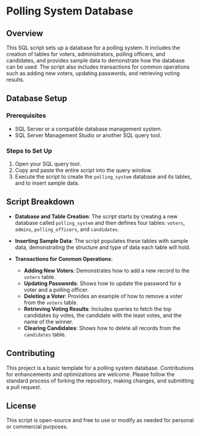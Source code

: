 # Polling System Database

## Overview

This SQL script sets up a database for a polling system. It includes the creation of tables for voters, administrators, polling officers, and candidates, and provides sample data to demonstrate how the database can be used. The script also includes transactions for common operations such as adding new voters, updating passwords, and retrieving voting results.

## Database Setup

### Prerequisites

- SQL Server or a compatible database management system.
- SQL Server Management Studio or another SQL query tool.

### Steps to Set Up

1. Open your SQL query tool.
2. Copy and paste the entire script into the query window.
3. Execute the script to create the `polling_system` database and its tables, and to insert sample data.

## Script Breakdown

- **Database and Table Creation**: The script starts by creating a new database called `polling_system` and then defines four tables: `voters`, `admins`, `polling_officers`, and `candidates`.

- **Inserting Sample Data**: The script populates these tables with sample data, demonstrating the structure and type of data each table will hold.

- **Transactions for Common Operations**:
  - **Adding New Voters**: Demonstrates how to add a new record to the `voters` table.
  - **Updating Passwords**: Shows how to update the password for a voter and a polling officer.
  - **Deleting a Voter**: Provides an example of how to remove a voter from the `voters` table.
  - **Retrieving Voting Results**: Includes queries to fetch the top candidates by votes, the candidate with the least votes, and the name of the winner.
  - **Clearing Candidates**: Shows how to delete all records from the `candidates` table.

## Contributing

This project is a basic template for a polling system database. Contributions for enhancements and optimizations are welcome. Please follow the standard process of forking the repository, making changes, and submitting a pull request.

## License

This script is open-source and free to use or modify as needed for personal or commercial purposes.
